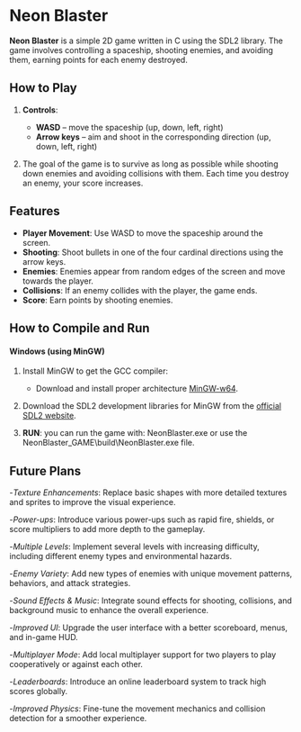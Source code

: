 # Neon Blaster

**Neon Blaster** is a simple 2D game written in C using the SDL2 library. The game involves controlling a spaceship, shooting enemies, and avoiding them, earning points for each enemy destroyed.

## How to Play

1. **Controls**:
   - **WASD** – move the spaceship (up, down, left, right)
   - **Arrow keys** – aim and shoot in the corresponding direction (up, down, left, right)
   
2. The goal of the game is to survive as long as possible while shooting down enemies and avoiding collisions with them. Each time you destroy an enemy, your score increases.

## Features

- **Player Movement**: Use WASD to move the spaceship around the screen.
- **Shooting**: Shoot bullets in one of the four cardinal directions using the arrow keys.
- **Enemies**: Enemies appear from random edges of the screen and move towards the player.
- **Collisions**: If an enemy collides with the player, the game ends.
- **Score**: Earn points by shooting enemies.

## How to Compile and Run

#### Windows (using MinGW)
1. Install MinGW to get the GCC compiler:
   - Download and install proper architecture [MinGW-w64](https://mingw-w64.org/doku.php/download/mingw-builds).
2. Download the SDL2 development libraries for MinGW from the [official SDL2 website](https://www.libsdl.org/download-2.0.php).


3. **RUN**: 
   you can run the game with:
   NeonBlaster.exe
   or use the NeonBlaster_GAME\build\NeonBlaster.exe file.


## Future Plans
-*Texture Enhancements*: Replace basic shapes with more detailed textures and sprites to improve the visual experience.

-*Power-ups*: Introduce various power-ups such as rapid fire, shields, or score multipliers to add more depth to the gameplay.

-*Multiple Levels*: Implement several levels with increasing difficulty, including different enemy types and environmental hazards.

-*Enemy Variety*: Add new types of enemies with unique movement patterns, behaviors, and attack strategies.

-*Sound Effects & Music*: Integrate sound effects for shooting, collisions, and background music to enhance the overall experience.

-*Improved UI*: Upgrade the user interface with a better scoreboard, menus, and in-game HUD.

-*Multiplayer Mode*: Add local multiplayer support for two players to play cooperatively or against each other.

-*Leaderboards*: Introduce an online leaderboard system to track high scores globally.

-*Improved Physics*: Fine-tune the movement mechanics and collision detection for a smoother experience.
